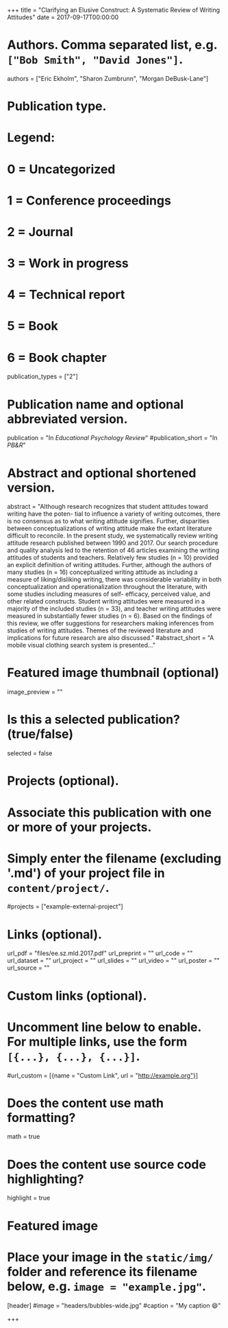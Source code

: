 +++
title = "Clarifying an Elusive Construct: A Systematic Review of Writing Attitudes"
date = 2017-09-17T00:00:00

# Authors. Comma separated list, e.g. `["Bob Smith", "David Jones"]`.
authors = ["Eric Ekholm", "Sharon Zumbrunn", "Morgan DeBusk-Lane"]

# Publication type.
# Legend:
# 0 = Uncategorized
# 1 = Conference proceedings
# 2 = Journal
# 3 = Work in progress
# 4 = Technical report
# 5 = Book
# 6 = Book chapter
publication_types = ["2"]

# Publication name and optional abbreviated version.
publication = "In *Educational Psychology Review*"
#publication_short = "In *PB&R*"

# Abstract and optional shortened version.
abstract = "Although research recognizes that student attitudes toward writing have the poten- tial to influence a variety of writing outcomes, there is no consensus as to what writing attitude signifies. Further, disparities between conceptualizations of writing attitude make the extant literature difficult to reconcile. In the present study, we systematically review writing attitude research published between 1990 and 2017. Our search procedure and quality analysis led to the retention of 46 articles examining the writing attitudes of students and teachers. Relatively few studies (n = 10) provided an explicit definition of writing attitudes. Further, although the authors of many studies (n = 16) conceptualized writing attitude as including a measure of liking/disliking writing, there was considerable variability in both conceptualization and operationalization throughout the literature, with some studies including measures of self- efficacy, perceived value, and other related constructs. Student writing attitudes were measured in a majority of the included studies (n = 33), and teacher writing attitudes were measured in substantially fewer studies (n = 6). Based on the findings of this review, we offer suggestions for researchers making inferences from studies of writing attitudes. Themes of the reviewed literature and implications for future research are also discussed."
#abstract_short = "A mobile visual clothing search system is presented..."

# Featured image thumbnail (optional)
image_preview = ""

# Is this a selected publication? (true/false)
selected = false

# Projects (optional).
#   Associate this publication with one or more of your projects.
#   Simply enter the filename (excluding '.md') of your project file in `content/project/`.
#projects = ["example-external-project"]

# Links (optional).
url_pdf = "files/ee.sz.mld.2017.pdf"
url_preprint = ""
url_code = ""
url_dataset = ""
url_project = ""
url_slides = ""
url_video = ""
url_poster = ""
url_source = ""

# Custom links (optional).
#   Uncomment line below to enable. For multiple links, use the form `[{...}, {...}, {...}]`.
#url_custom = [{name = "Custom Link", url = "http://example.org"}]

# Does the content use math formatting?
math = true

# Does the content use source code highlighting?
highlight = true

# Featured image
# Place your image in the `static/img/` folder and reference its filename below, e.g. `image = "example.jpg"`.
[header]
#image = "headers/bubbles-wide.jpg"
#caption = "My caption :smile:"

+++


